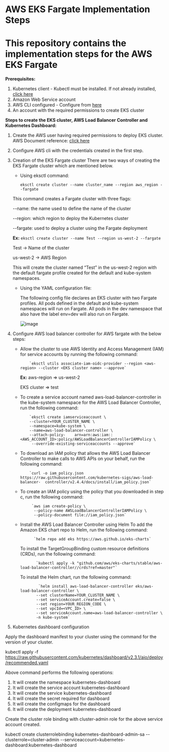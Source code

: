 # AWS EKS Fargate Implementation Steps
# This repository contains the implementation steps for the AWS EKS Fargate

**Prerequisites:**

1) Kubernetes client - Kubectl must be installed. If not already installed, [click here](https://kubernetes.io/docs/tasks/tools/)
2) Amazon Web Service account
3) AWS CLI configured - Configure from [here](https://docs.aws.amazon.com/cli/latest/userguide/getting-started-install.html) 
4) An account with the required permissions to create EKS cluster


**Steps to create the EKS cluster, AWS Load Balancer Controller and Kubernetes Dashboard:**

1)	Create the AWS user having required permissions to deploy EKS cluster. AWS Document reference: [click here](https://docs.aws.amazon.com/eks/latest/userguide/service_IAM_role.html)

2)	Configure AWS cli with the credentials created in the first step.
 
3)	Creation of the EKS Fargate cluster
There are two ways of creating the EKS Fargate cluster which are mentioned below.
       - Using eksctl command:
           
           `eksctl create cluster --name cluster_name --region aws_region --fargate`
        
      This command creates a Fargate cluster with three flags:
   
      --name:  the name used to define the name of the cluster
   
      --region: which region to deploy the Kubernetes cluster
   
      --fargate: used to deploy a cluster using the Fargate deployment
       
       **Ex:** `eksctl create cluster --name Test --region us-west-2 --fargate` 
           
     Test -> Name of the cluster
     
     us-west-2 ->  AWS Region
        
     This will create the cluster named “Test” in the us-west-2 region with the default fargate profile created for the default and kube-system namespaces.

       - Using the YAML configuration file:
       
          The following config file declares an EKS cluster with two Fargate profiles. All pods defined in the default and kube-system namespaces will run on Fargate. All pods in the dev namespace that also have the label env=dev will also run on Fargate.
          
            ![image](https://github.com/gkrishn1/AWS_EKS_Fargate_Implementation_Steps/assets/94170369/47159fc7-18aa-4cc3-a232-2021ed78c739)



4)	Configure AWS load balancer controller for AWS fargate with the below steps:

     - Allow the cluster to use AWS Identity and Access Management (IAM) for service accounts by running the following command: 

               `eksctl utils associate-iam-oidc-provider --region <aws-region> --cluster <EKS cluster name> --approve`
 
 
       **Ex:** aws-region => us-west-2
           
       EKS cluster => test
                    
      - To create a service account named aws-load-balancer-controller in the kube-system namespace for the AWS Load Balancer Controller, run           the following command: 
      
                `eksctl create iamserviceaccount \
                --cluster=YOUR_CLUSTER_NAME \
                --namespace=kube-system \
                --name=aws-load-balancer-controller \
                --attach-policy-    arn=arn:aws:iam::<AWS_ACCOUNT_ID>:policy/AWSLoadBalancerControllerIAMPolicy \
                 --override-existing-serviceaccounts --approve`   
 
      - To download an IAM policy that allows the AWS Load Balancer Controller to make calls to AWS APIs on your behalf, run the following command:
              
                `curl -o iam_policy.json https://raw.githubusercontent.com/kubernetes-sigs/aws-load-balancer-  controller/v2.4.4/docs/install/iam_policy.json`

      - To create an IAM policy using the policy that you downloaded in step c, run the following command:
                              
                 `aws iam create-policy \
                  --policy-name AWSLoadBalancerControllerIAMPolicy \
                  --policy-document file://iam_policy.json`
               
      - Install the AWS Load Balancer Controller using Helm
        To add the Amazon EKS chart repo to Helm, run the following command:
            
                  `helm repo add eks https://aws.github.io/eks-charts`

        To install the TargetGroupBinding custom resource definitions (CRDs), run the following command:
            
                   `kubectl apply -k "github.com/aws/eks-charts/stable/aws-load-balancer-controller//crds?ref=master"`

        To install the Helm chart, run the following command:
             
                    `helm install aws-load-balancer-controller eks/aws-load-balancer-controller \
                   --set clusterName=YOUR_CLUSTER_NAME \
                   --set serviceAccount.create=false \
                   --set region=YOUR_REGION_CODE \
                   --set vpcId=<VPC_ID> \
                   --set serviceAccount.name=aws-load-balancer-controller \
                   -n kube-system`
                      

5)	Kubernetes dashboard configuration

Apply the dashboard manifest to your cluster using the command for the version of your cluster.

kubectl apply -f https://raw.githubusercontent.com/kubernetes/dashboard/v2.3.1/aio/deploy/recommended.yaml 

Above command performs the following operations:
1)	It will create the namespace kubernetes-dashboard
2)	It will create the service account kubernetes-dashboard
3)	It will create the service kubernetes-dashboard
4)	It will create the secret required for dashboard
5)	It will create the configmaps for the dashboard
6)	It will create the deployment kubernetes-dashboard


Create the cluster role binding with cluster-admin role for the above service account created.

kubectl create clusterrolebinding kubernetes-dashboard-admin-sa --clusterrole=cluster-admin --serviceaccount=kubernetes-dashboard:kubernetes-dashboard

